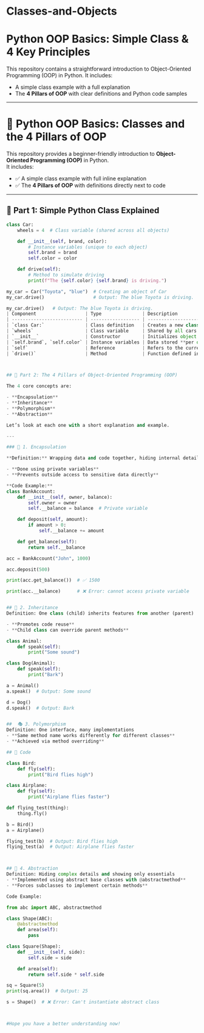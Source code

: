 # Classes-and-Objects
# Python OOP Basics: Simple Class & 4 Key Principles

This repository contains a straightforward introduction to Object-Oriented Programming (OOP) in Python. 
It includes:

- A simple class example with a full explanation
- The **4 Pillars of OOP** with clear definitions and Python code samples

---

# 🐍 Python OOP Basics: Classes and the 4 Pillars of OOP

This repository provides a beginner-friendly introduction to **Object-Oriented Programming (OOP)** in Python.  
It includes:

- ✅ A simple class example with full inline explanation  
- ✅ The **4 Pillars of OOP** with definitions directly next to code

---

## 🧱 Part 1: Simple Python Class Explained

```python
class Car:
    wheels = 4  # Class variable (shared across all objects)

    def __init__(self, brand, color):
        # Instance variables (unique to each object)
        self.brand = brand
        self.color = color

    def drive(self):
        # Method to simulate driving
        print(f"The {self.color} {self.brand} is driving.")

my_car = Car("Toyota", "blue")  # Creating an object of Car
my_car.drive()                  # Output: The blue Toyota is driving.

my_car.drive()   # Output: The blue Toyota is driving.
| Component                  | Type               | Description                                 |
| -------------------------- | ------------------ | ------------------------------------------- |
| `class Car:`               | Class definition   | Creates a new class called `Car`            |
| `wheels`                   | Class variable     | Shared by all cars (every car has 4 wheels) |
| `__init__`                 | Constructor        | Initializes object with brand and color     |
| `self.brand`, `self.color` | Instance variables | Data stored **per object**                  |
| `self`                     | Reference          | Refers to the current object                |
| `drive()`                  | Method             | Function defined inside the class           |



## 🧠 Part 2: The 4 Pillars of Object-Oriented Programming (OOP)

The 4 core concepts are:

- **Encapsulation**
- **Inheritance**
- **Polymorphism**
- **Abstraction**

Let’s look at each one with a short explanation and example.

---

### 🔐 1. Encapsulation

**Definition:** Wrapping data and code together, hiding internal details.

- **Done using private variables**
- **Prevents outside access to sensitive data directly**

**Code Example:**
class BankAccount:
    def __init__(self, owner, balance):
        self.owner = owner
        self.__balance = balance  # Private variable

    def deposit(self, amount):
        if amount > 0:
            self.__balance += amount

    def get_balance(self):
        return self.__balance

acc = BankAccount("John", 1000)

acc.deposit(500)

print(acc.get_balance())  # ✅ 1500

print(acc.__balance)      # ❌ Error: cannot access private variable


## 🧬 2. Inheritance
Definition: One class (child) inherits features from another (parent)

- **Promotes code reuse**
- **Child class can override parent methods**

class Animal:
    def speak(self):
        print("Some sound")

class Dog(Animal):
    def speak(self):
        print("Bark")

a = Animal()
a.speak()  # Output: Some sound

d = Dog()
d.speak()  # Output: Bark


##  🎭 3. Polymorphism
Definition: One interface, many implementations
- **Same method name works differently for different classes**
- **Achieved via method overriding**

## 🔧 Code

class Bird:
    def fly(self):
        print("Bird flies high")

class Airplane:
    def fly(self):
        print("Airplane flies faster")

def flying_test(thing):
    thing.fly()

b = Bird()
a = Airplane()

flying_test(b)  # Output: Bird flies high
flying_test(a)  # Output: Airplane flies faster



## 🧩 4. Abstraction
Definition: Hiding complex details and showing only essentials
- **Implemented using abstract base classes with @abstractmethod**
- **Forces subclasses to implement certain methods**

Code Example:

from abc import ABC, abstractmethod

class Shape(ABC):
    @abstractmethod
    def area(self):
        pass

class Square(Shape):
    def __init__(self, side):
        self.side = side

    def area(self):
        return self.side * self.side

sq = Square(5)
print(sq.area())  # Output: 25

s = Shape()  # ❌ Error: Can't instantiate abstract class



#Hope you have a better understanding now!
